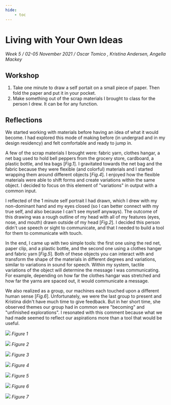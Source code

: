 ```yaml
---
hide:
    - toc
---
```


# Living with Your Own Ideas
*Week 5 / 02-05 November 2021 / Oscar Tomico , Kristina Andersen, Angella Mackey*

## Workshop
1. Take one minute to draw a self portait on a small piece of paper. Then fold the paper and put it in your pocket.
2. Make something out of the scrap materials I brought to class for the person I drew. It can be for any function.


## Reflections
We started working with materials before having an idea of what it would become. I had explored this mode of making before (in undergrad and in my design residency) and felt comfortable and ready to jump in.

A few of the scrap materials I brought were: fabric yarn, clothes hangar, a net bag used to hold bell peppers from the grocery store, cardboard, a plastic bottle, and tea bags [*Fig.1*]. I gravitated towards the net bag and the fabric because they were flexible (and colorful) materials and I started wrapping them around different objects [*Fig.4*]. I enjoyed how the flexible materials were able to shift forms and create variations within the same object. I decided to focus on this element of "variations" in output with a common input.

I reflected of the 1 minute self portrait I had drawn, which I drew with my non-dominant hand and my eyes closed (so I can better connect with my true self, and also because I can't see myself anyways). The outcome of this drawing was a rough outline of my head with all of my features (eyes, nose, and mouth) drawn outside of my head [*Fig.2*]. I decided this person didn't use speech or sight to communicate, and that I needed to build a tool for them to communicate with touch.

In the end, I came up with two simple tools: the first one using the red net, paper clip, and a plastic bottle, and the second one using a clothes hanger and fabric yarn [*Fig.5*]. Both of these objects you can interact with and transform the shape of the materials in different degrees and variations, similar to variations in sound for speech. Within my system, tactile variations of the object will determine the message I was communicating. For example, depending on how far the clothes hangar was stretched and how far the yarns are spaced out, it would communicate a message.

We also realized as a group, our machines each touched upon a different human sense [*Fig.6*]. Unfortunately, we were the last group to present and Kristina didn't have much time to give feedback. But in her short time, she observed themes our group had in common were "becoming" and "unfinished explorations". I resonated with this comment because what we had made seemed to reflect our aspirations more than a tool that would be useful.



![](../images/IMG_4657.jpg)
*Figure 1*

![](../images/IMG_4655.jpg)
*Figure 2*

![](../images/IMG_4656.jpg)
*Figure 3*

![](../images/IMG_4658.jpg)
*Figure 4*

![](../images/IMG_4665.jpg)
*Figure 5*

![](../images/IMG_4671.jpg)
*Figure 6*

![](../images/IMG_4675.jpg)
*Figure 7*
